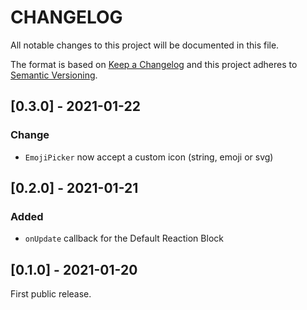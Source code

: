# CHANGELOG

All notable changes to this project will be documented in this file.

The format is based on [Keep a Changelog](http://keepachangelog.com/)
and this project adheres to [Semantic Versioning](http://semver.org/).

## [0.3.0] - 2021-01-22

### Change

- `EmojiPicker` now accept a custom icon (string, emoji or svg)


## [0.2.0] - 2021-01-21

### Added

- `onUpdate` callback for the Default Reaction Block

## [0.1.0] - 2021-01-20

First public release.
